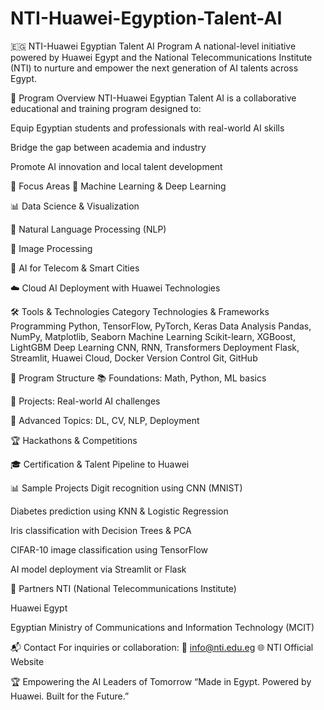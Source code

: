 # NTI-Huawei-Egyption-Talent-AI

🇪🇬 NTI-Huawei Egyptian Talent AI Program
A national-level initiative powered by Huawei Egypt and the National Telecommunications Institute (NTI) to nurture and empower the next generation of AI talents across Egypt.

🎯 Program Overview
NTI-Huawei Egyptian Talent AI is a collaborative educational and training program designed to:

Equip Egyptian students and professionals with real-world AI skills

Bridge the gap between academia and industry

Promote AI innovation and local talent development

🧠 Focus Areas
🤖 Machine Learning & Deep Learning

📊 Data Science & Visualization

🧠 Natural Language Processing (NLP)

🧮  Image Processing

📡 AI for Telecom & Smart Cities

☁️ Cloud AI Deployment with Huawei Technologies

🛠️ Tools & Technologies
Category	Technologies & Frameworks
Programming	Python, TensorFlow, PyTorch, Keras
Data Analysis	Pandas, NumPy, Matplotlib, Seaborn
Machine Learning	Scikit-learn, XGBoost, LightGBM
Deep Learning	CNN, RNN, Transformers
Deployment	Flask, Streamlit, Huawei Cloud, Docker
Version Control	Git, GitHub

📁 Program Structure
📚 Foundations: Math, Python, ML basics

🧪 Projects: Real-world AI challenges

🧠 Advanced Topics: DL, CV, NLP, Deployment

🏆 Hackathons & Competitions

🎓 Certification & Talent Pipeline to Huawei

📊 Sample Projects
Digit recognition using CNN (MNIST)

Diabetes prediction using KNN & Logistic Regression

Iris classification with Decision Trees & PCA

CIFAR-10 image classification using TensorFlow

AI model deployment via Streamlit or Flask

🤝 Partners
NTI (National Telecommunications Institute)

Huawei Egypt

Egyptian Ministry of Communications and Information Technology (MCIT)

📬 Contact
For inquiries or collaboration:
📧 info@nti.edu.eg
🌐 NTI Official Website

🏆 Empowering the AI Leaders of Tomorrow
“Made in Egypt. Powered by Huawei. Built for the Future.”
